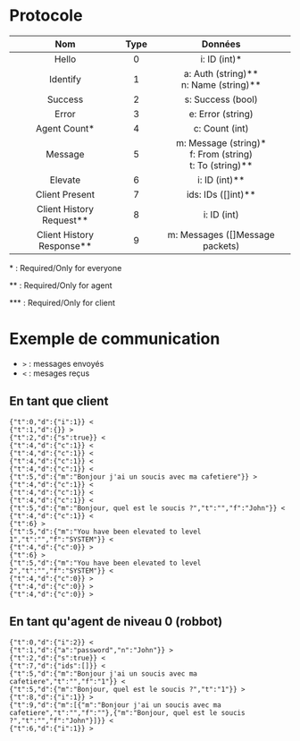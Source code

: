 # Protocole

| Nom | Type | Données |
| :-----: | :---: | :---: |
| Hello | 0   | i: ID (int)\*   |
| Identify | 1   | a: Auth (string)\*\*<br>n: Name (string)\*\*|
| Success | 2   | s: Success (bool)   |
| Error | 3   | e: Error (string)   |
| Agent Count\* | 4   | c: Count (int)   |
| Message | 5   | m: Message (string)\*<br>f: From (string)<br>t: To (string)\*\*   |
| Elevate | 6   | i: ID (int)\*\* |
| Client Present | 7   | ids: IDs ([]int)\*\* |
| Client History Request\*\* | 8   | i: ID (int) |
| Client History Response\*\* | 9   | m: Messages ([]Message packets) |


\* : Required/Only for everyone

\*\* : Required/Only for agent

\*\*\* : Required/Only for client

# Exemple de communication

 - `>` : messages envoyés
 - `<` : mesages reçus
## En tant que client
```
{"t":0,"d":{"i":1}} <
{"t":1,"d":{}} >
{"t":2,"d":{"s":true}} <
{"t":4,"d":{"c":1}} <
{"t":4,"d":{"c":1}} <
{"t":4,"d":{"c":1}} <
{"t":4,"d":{"c":1}} <
{"t":5,"d":{"m":"Bonjour j'ai un soucis avec ma cafetiere"}} >
{"t":4,"d":{"c":1}} <
{"t":4,"d":{"c":1}} <
{"t":4,"d":{"c":1}} <
{"t":5,"d":{"m":"Bonjour, quel est le soucis ?","t":"","f":"John"}} <
{"t":4,"d":{"c":1}} <
{"t":6} >
{"t":5,"d":{"m":"You have been elevated to level 1","t":"","f":"SYSTEM"}} <
{"t":4,"d":{"c":0}} >
{"t":6} >
{"t":5,"d":{"m":"You have been elevated to level 2","t":"","f":"SYSTEM"}} <
{"t":4,"d":{"c":0}} >
{"t":4,"d":{"c":0}} >
{"t":4,"d":{"c":0}} >
```

## En tant qu'agent de niveau 0 (robbot)
```
{"t":0,"d":{"i":2}} < 
{"t":1,"d":{"a":"password","n":"John"}} >
{"t":2,"d":{"s":true}} <
{"t":7,"d":{"ids":[]}} <
{"t":5,"d":{"m":"Bonjour j'ai un soucis avec ma cafetiere","t":"","f":"1"}} <
{"t":5,"d":{"m":"Bonjour, quel est le soucis ?","t":"1"}} >
{"t":8,"d":{"i":1}} >
{"t":9,"d":{"m":[{"m":"Bonjour j'ai un soucis avec ma cafetiere","t":"","f":""},{"m":"Bonjour, quel est le soucis ?","t":"","f":"John"}]}} <
{"t":6,"d":{"i":1}} >
```